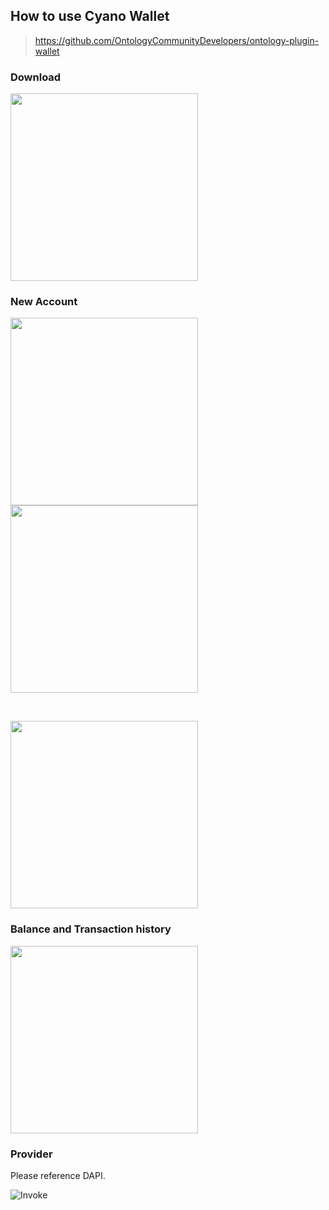 ## How to use Cyano Wallet

> https://github.com/OntologyCommunityDevelopers/ontology-plugin-wallet

### Download

<p>
  <img width="300px" src="https://raw.githubusercontent.com/ontio-community/bounty-program-report/master/chrome-plugin/cayno-wallet/img/OEP/Dapi/OntologyWebWallet.png">
</p>

### New Account

<p>
  <img width="300px" src="https://raw.githubusercontent.com/ontio-community/bounty-program-report/master/chrome-plugin/cayno-wallet/img/OEP/Dapi/OntologyWebWallet2.png">
  <img width="300px" src="https://raw.githubusercontent.com/ontio-community/bounty-program-report/master/chrome-plugin/cayno-wallet/img/OEP/Dapi/OntologyWebWallet3.png">
</p>


<br>

<p>
  <img width="300px" src="https://raw.githubusercontent.com/ontio-community/bounty-program-report/master/chrome-plugin/cayno-wallet/img/OEP/Dapi/OntologyWebWallet4.png">
</p>

### Balance and Transaction history


<p>
  <img width="300px" src="https://raw.githubusercontent.com/ontio-community/bounty-program-report/master/chrome-plugin/cayno-wallet/img/OEP/Dapi/OntologyWebWallet5.png">
</p>

### Provider

Please reference DAPI.

![Invoke](https://s1.ax1x.com/2018/09/03/Pz5JO0.png) 
